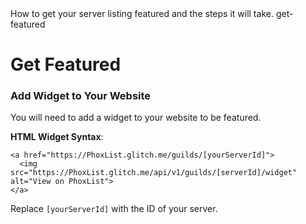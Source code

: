 <title>Get Featured</title>
<description>How to get your server listing featured and the steps it will take.</description>
<url>get-featured</url>

# Get Featured

### Add Widget to Your Website
You will need to add a widget to your website to be featured.

**HTML Widget Syntax**:
```
<a href="https://PhoxList.glitch.me/guilds/[yourServerId]">
  <img src="https://PhoxList.glitch.me/api/v1/guilds/[serverId]/widget" alt="View on PhoxList">
</a>
```

Replace `[yourServerId]` with the ID of your server.